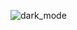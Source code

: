![dark_mode](https://user-images.githubusercontent.com/12825086/183698061-0d97dfcf-9299-403f-ae05-a36dc3c66b18.gif)
